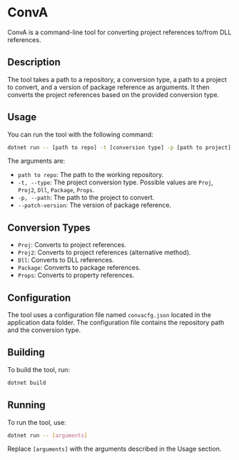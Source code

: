 # ConvA

ConvA is a command-line tool for converting project references to/from DLL references.

## Description

The tool takes a path to a repository, a conversion type, a path to a project to convert, and a version of package reference as arguments. It then converts the project references based on the provided conversion type.

## Usage

You can run the tool with the following command:

```bash
dotnet run -- [path to repo] -t [conversion type] -p [path to project] --patch-version [version]
```

The arguments are:

- `path to repo`: The path to the working repository.
- `-t, --type`: The project conversion type. Possible values are `Proj`, `Proj2`, `Dll`, `Package`, `Props`.
- `-p, --path`: The path to the project to convert.
- `--patch-version`: The version of package reference.

## Conversion Types

- `Proj`: Converts to project references.
- `Proj2`: Converts to project references (alternative method).
- `Dll`: Converts to DLL references.
- `Package`: Converts to package references.
- `Props`: Converts to property references.

## Configuration

The tool uses a configuration file named `convacfg.json` located in the application data folder. The configuration file contains the repository path and the conversion type.

## Building

To build the tool, run:

```bash
dotnet build
```

## Running

To run the tool, use:

```bash
dotnet run -- [arguments]
```

Replace `[arguments]` with the arguments described in the Usage section.